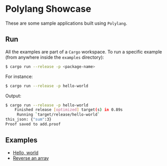 # Polylang Showcase

These are some sample applications built using `Polylang`.

## Run 

All the examples are part of a `Cargo` workspace. To run a specific example (from anywhere inside the `examples` directory):

```bash
$ cargo run --release -p <package-name>
```

For instance:

```bash
$ cargo run --release -p hello-world
```

Output:

```bash
$ cargo run --release -p hello-world
    Finished release [optimized] target(s) in 0.89s
     Running `target/release/hello-world`
this_json: {"sum":3}
Proof saved to add.proof
```

## Examples

  * [Hello, world](hello-world/README.md)
  * [Reverse an array](reverse-array/README.md)